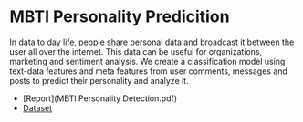 # MBTI Personality Predicition 
In data to day life, people share personal data and broadcast it between the user all over the
internet. This data can be useful for organizations, marketing and sentiment analysis. We create
a classification model using text-data features and meta features from user comments, messages
and posts to predict their personality and analyze it.

* [Report](MBTI Personality Detection.pdf)
* [Dataset](https://www.kaggle.com/datasets/datasnaek/mbti-type)